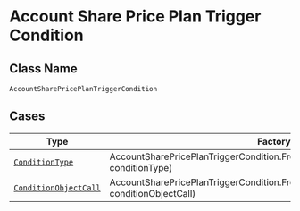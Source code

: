 
# Account Share Price Plan Trigger Condition

## Class Name

`AccountSharePricePlanTriggerCondition`

## Cases

| Type | Factory Method |
|  --- | --- |
| [`ConditionType`](../../../doc/models/condition-type.md) | AccountSharePricePlanTriggerCondition.FromConditionType(ConditionType conditionType) |
| [`ConditionObjectCall`](../../../doc/models/condition-object-call.md) | AccountSharePricePlanTriggerCondition.FromConditionObjectCall(ConditionObjectCall conditionObjectCall) |

